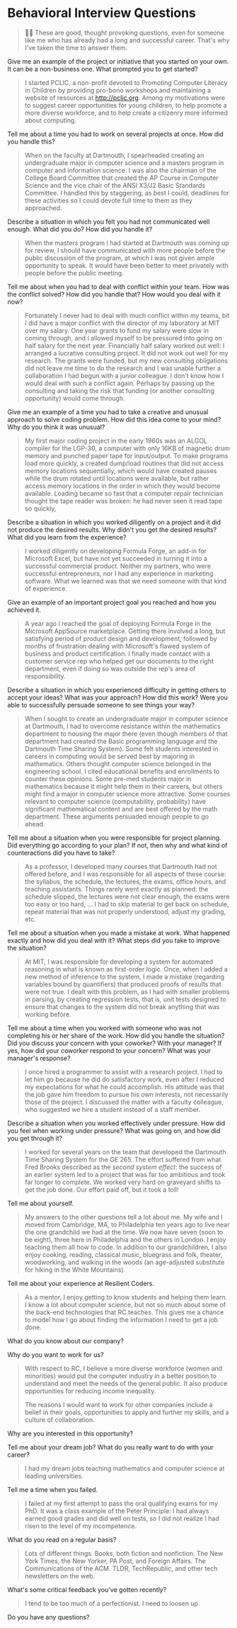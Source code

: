 
# Behavioral Interview Questions

> &#128077;&#127998; These are good, thought provoking questions, even for someone like me who has already had a long and successful career.  That's why I've taken the time to answer them.

Give me an example of the project or initiative that you started on your own. It can be a non-business one. What prompted you to get started?

> I started PCLIC, a non-profit devoted to Promoting Computer Literacy in Children by providing pro-bono workshops and maintaining a website of resources at <http://pclic.org>.  Among my motivations were to suggest career opportunities for young children, to help promote a more diverse workforce, and to help create a citizenry more informed about computing.

Tell me about a time you had to work on several projects at once. How did you handle this?

> When on the faculty at Dartmouth, I spearheaded creating an undergraduate major in computer science and a masters program in computer and information science.  I was also the chairman of the College Board Committee that created the AP Course in Computer Science and the vice chair of the ANSI X3/J2 Basic Standards Committee.  I handled this by staggering, as best I could, deadlines for these activities so I could devote full time to them as they approached.

Describe a situation in which you felt you had not communicated well enough. What did you do? How did you handle it?

> When the masters program I had started at Dartmouth was coming up for review, I should have communicated with more people before the public discussion of the program, at which I was not given ample opportunity to speak.  It would have been better to meet privately with people before the public meeting.

Tell me about when you had to deal with conflict within your team. How was the conflict solved? How did you handle that? How would you deal with it now?

> Fortunately I never had to deal with much conflict within my teams, bit I did have a major conflict with the director of my laboratory at MIT over my salary.  One year grants to fund my salary were slow in coming through, and I allowed myself to be pressured into going on half salary for the next year.  Financially half salary worked out well: I arranged a lucrative consulting project.  It did not work out well for my research.  The grants were funded, but my new consulting obligations did not leave me time to do the research and I was unable further a collaboration I had begun with a junior colleague.  I don't know how I would deal with such a conflict again.  Perhaps by passing up the consulting and taking the risk that funding (or another consulting opportunity) would come through.

Give me an example of a time you had to take a creative and unusual approach to solve coding problem. How did this idea come to your mind? Why do you think it was unusual?

> My first major coding project in the early 1960s was an ALGOL compiler for the LGP-30, a computer with only 16KB of magnetic drum memory and punched paper tape for input/output.  To make programs load more quickly, a created dump/load routines that did not access memory locations sequentially, which would have created pauses while the drum rotated until locations were available, but rather access memory locations in the order in which they would become available.  Loading became so fast that a computer repair technician thought the tape reader was broken: he had never seen it read tape so quickly,

Describe a situation in which you worked diligently on a project and it did not produce the desired results. Why didn't you get the desired results? What did you learn from the experience?

> I worked diligently on developing Formula Forge, an add-in for Microsoft Excel, but have not yet succeeded in turning it into a successful commercial product.  Neither my partners, who were successful entrepreneurs, nor I had any experience in marketing software.  What we learned was that we need someone with that kind of experience.

Give an example of an important project goal you reached and how you achieved it.

> A year ago I reached the goal of deploying Formula Forge in the Microsoft AppSource marketplace.  Getting there involved a long, but satisfying period of product design and development, followed by months of frustration dealing with Microsoft's flawed system of business and product certification.  I finally made contact with a customer service rep who helped get our documents to the right department, even if doing so was outside the rep's area of responsibility.

Describe a situation in which you experienced difficulty in getting others to accept your ideas? What was your approach? How did this work? Were you able to successfully persuade someone to see things your way?

> When I sought to create an undergraduate major in computer science at Dartmouth, I had to overcome resistance within the mathematics department to housing the major there (even though members of that department had created the Basic programming language and the Dartmouth Time Sharing System).  Some felt students interested in careers in computing would be served best by majoring in mathematics.  Others thought computer science belonged in the engineering school.  I cited educational benefits and enrollments to counter these opinions.  Some pre-med students major in mathematics because it might help them in their careers, but others might find a major in computer science more attractive.  Some courses relevant to computer science (computability, probability) have significant mathematical content and are best offered by the math department.  These arguments persuaded enough people to go ahead.

Tell me about a situation when you were responsible for project planning. Did everything go according to your plan? If not, then why and what kind of counteractions did you have to take?

> As a professor, I developed many courses that Dartmouth had not offered before,  and I was responsible for all aspects of these course: the syllabus, the schedule, the lectures, the exams, office hours, and teaching assistants.  Things rarely went exactly as planned: the schedule slipped, the lectures were not clear enough, the exams were too easy or too hard, ...  I had to skip material to get back on schedule, repeat material that was not properly understood, adjust my grading, etc.

Tell me about a situation when you made a mistake at work. What happened exactly and how did you deal with it? What steps did you take to improve the situation?

> At MIT, I was responsible for developing a system for automated reasoning in what is known as first-order logic.  Once, when I added a new method of inference to the system, I made a mistake (regarding variables bound by quantifiers) that produced proofs of results that were not true.  I dealt with this problem, as I had with smaller problems in parsing, by creating regression tests, that is, unit tests designed to ensure that changes to the system did not break anything that was working before.

Tell me about a time when you worked with someone who was not completing his or her share of the work. How did you handle the situation? Did you discuss your concern with your coworker? With your manager? If yes, how did your coworker respond to your concern? What was your manager's response?

> I once hired a programmer to assist with a research project.  I had to let him go because he did do satisfactory work, even after I reduced my expectations for what he could accomplish.  His attitude was that the job gave him freedom to pursue his own interests, not necessarily those of the project.  I discussed the matter with a faculty colleague, who suggested we hire a student instead of a staff member.

Describe a situation when you worked effectively under pressure. How did you feel when working under pressure? What was going on, and how did you get through it?

> I worked for several years on the team that developed the Dartmouth Time Sharing System for the GE 265.  The effort suffered from what Fred Brooks described as the _second system effect_: the success of an earlier system led to a project that was far too ambitious and took far longer to complete.  We worked very hard on graveyard shifts to get the job done.  Our effort paid off, but it took a toll!

Tell me about yourself.

> My answers to the other questions tell a lot about me.  My wife and I moved from Cambridge, MA, to Philadelphia ten years ago to live near the one grandchild we had at the time.  We now have seven (soon to be eight), three here in Philadelphia and the others in London.  I enjoy teaching them all how to code.  In addition to our grandchildren, I also enjoy cooking, reading, classical music, bluegrass and folk, theater, woodworking, and walking in the woods (an age-adjusted substitute for hiking in the White Mountains).

Tell me about your experience at Resilient Coders.

> As a mentor, I enjoy getting to know students and helping them learn.  I know a lot about computer science, but not so much about some of the back-end technologies that RC teaches.  This gives me a chance to model how I go about finding the information I need to get a job done.

What do you know about our company?

Why do you want to work for us?

> With respect to RC, I believe a more diverse workforce (women and minorities) would put the computer industry in a better position to understand and meet the needs of the general public.  It also produce opportunities for reducing income inequality.
>
> The reasons I would want to work for other companies include a belief in their goals, opportunities to apply and further my skills, and a culture of collaboration.

Why are you interested in this opportunity?

Tell me about your dream job? What do you really want to do with your career?

> I had my dream jobs teaching mathematics and computer science at leading universities.

Tell me a time when you failed.

> I failed at my first attempt to pass the oral qualifying exams for my PhD.  It was a class example of the Peter Principle: I had always earned good grades and did well on tests, so I did not realize I had risen to the level of my incompetence.

What do you read on a regular basis?

> Lots of different things.  Books, both fiction and nonfiction.  The New York Times, the New Yorker, PA Post, and Foreign Affairs.  The Communications of the ACM.  TLDR, TechRepublic, and other tech newsletters on the web.

What's some critical feedback you've gotten recently?

> I tend to be too much of a perfectionist.  I need to loosen up.

Do you have any questions?
